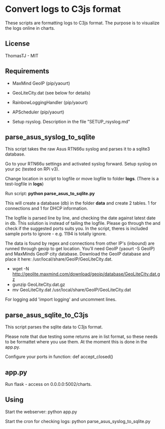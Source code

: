 Convert logs to C3js format
===========================

These scripts are formatting logs to C3js format. The purpose is to visualize the logs online in charts.

License
-------

ThomasTJ - MIT

Requirements
------------

* MaxMind GeoIP (pip/yaourt)
* GeoLiteCity.dat (see below for details)
* RainbowLoggingHandler (pip/yaourt)
* APScheduler (pip/yaourt)

* Setup rsyslog. Description in the file "SETUP_rsyslog.md"

parse_asus_syslog_to_sqlite
----------------------------

This script takes the raw Asus RTN66u syslog and parses it to a sqlite3 database.

Go to your RTN66u settings and activated syslog forward. Setup syslog on your pc (tested on RPi v3).

Change location in script to logfile or move logfile to folder **logs**. (There is a test-logfile in **logs**)

Run script:
**python parse_asus_to_sqlite.py**

This will create a database (db) in the folder **data** and create 2 tables. 1 for connections and 1 for DHCP information.

The logfile is parsed line by line, and checking the date against latest date in db. This solution is instead of tailing the logfile. Please go through the and check if the suggested ports suits you. In the script, theres is included sample ports to ignore - e.g. 1194 is totally ignore.

The data is found by regex and connections from other IP's (inbound) are runned through geoip to get location. You'll need GeoIP (yaourt -S GeoIP) and MaxMinds GeoIP city 
database. Download the GeoIP database and place it here: /usr/local/share/GeoIP/GeoLiteCity.dat.
* wget -N http://geolite.maxmind.com/download/geoip/database/GeoLiteCity.dat.gz
* gunzip GeoLiteCity.dat.gz
* mv GeoLiteCity.dat /usr/local/share/GeoIP/GeoLiteCity.dat

For logging add 'import logging' and uncomment lines.

parse_asus_sqlite_to_C3js
--------------------

This script parses the sqlite data to C3js format.

Please note that due testing some returns are in list format, so these needs to be formattet where you use them. At the moment this is done in the app.py.

Configure your ports in function: def accept_closed()

app.py
------

Run flask - access on 0.0.0.0:5002/charts.

Using
-----

Start the webserver:
python app.py

Start the cron for checking logs:
python parse_asus_syslog_to_sqlite.py

